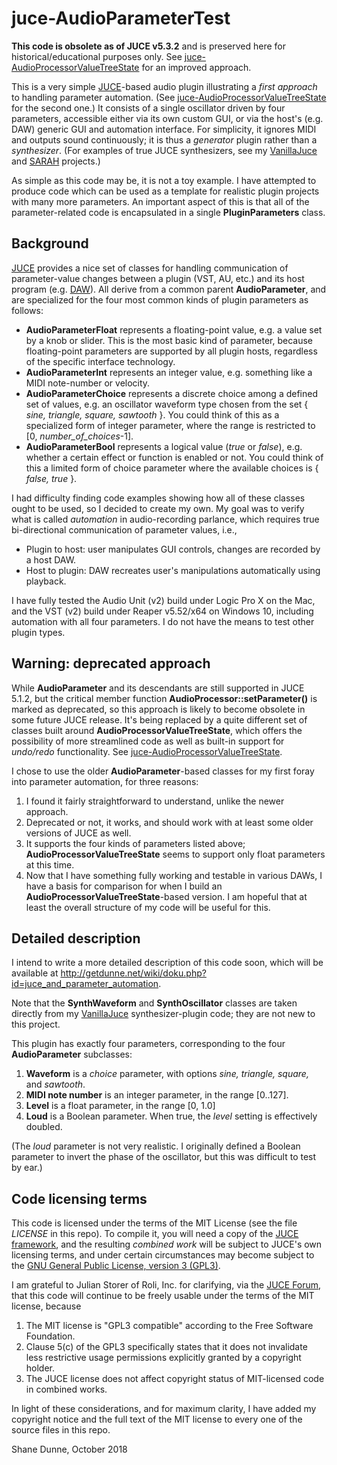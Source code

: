 # juce-AudioParameterTest
**This code is obsolete as of JUCE v5.3.2** and is preserved here for historical/educational purposes only. See [juce-AudioProcessorValueTreeState](https://github.com/getdunne/juce-AudioProcessorValueTreeStateTest) for an improved approach.

This is a very simple [JUCE](https://www.juce.com)-based audio plugin illustrating a *first approach* to handling parameter automation. (See [juce-AudioProcessorValueTreeState](https://github.com/getdunne/juce-AudioProcessorValueTreeStateTest) for the second one.) It consists of a single oscillator driven by four parameters, accessible either via its own custom GUI, or via the host's (e.g. DAW) generic GUI and automation interface. For simplicity, it ignores MIDI and outputs sound continuously; it is thus a *generator* plugin rather than a *synthesizer*. (For examples of true JUCE synthesizers, see my [VanillaJuce](https://github.com/getdunne/VanillaJuce) and [SARAH](https://github.com/getdunne/SARAH) projects.)

As simple as this code may be, it is not a toy example. I have attempted to produce code which can be used as a template for realistic plugin projects with many more parameters. An important aspect of this is that all of the parameter-related code is encapsulated in a single **PluginParameters** class.


## Background
[JUCE](https://www.juce.com) provides a nice set of classes for handling communication of parameter-value changes between a plugin (VST, AU, etc.) and its host program (e.g. [DAW](https://en.wikipedia.org/wiki/Digital_audio_workstation)). All derive from a common parent **AudioParameter**, and are specialized for the four most common kinds of plugin parameters as follows:
- **AudioParameterFloat** represents a floating-point value, e.g. a value set by a knob or slider. This is the most basic kind of parameter, because floating-point parameters are supported by all plugin hosts, regardless of the specific interface technology.
- **AudioParameterInt** represents an integer value, e.g. something like a MIDI note-number or velocity.
- **AudioParameterChoice** represents a discrete choice among a defined set of values, e.g. an oscillator waveform type chosen from the set { *sine, triangle, square, sawtooth* }. You could think of this as a specialized form of integer parameter, where the range is restricted to [0, *number_of_choices*-1].
- **AudioParameterBool** represents a logical value (*true* or *false*), e.g. whether a certain effect or function is enabled or not. You could think of this a limited form of choice parameter where the available choices is { *false, true* }.

I had difficulty finding code examples showing how all of these classes ought to be used, so I decided to create my own. My goal was to verify what is called *automation* in audio-recording parlance, which requires true bi-directional communication of parameter values, i.e.,
- Plugin to host: user manipulates GUI controls, changes are recorded by a host DAW.
- Host to plugin: DAW recreates user's manipulations automatically using playback.

I have fully tested the Audio Unit (v2) build under Logic Pro X on the Mac, and the VST (v2) build under Reaper v5.52/x64 on Windows 10, including automation with all four parameters. I do not have the means to test other plugin types.

## Warning: deprecated approach
While **AudioParameter** and its descendants are still supported in JUCE 5.1.2, but the critical member function **AudioProcessor::setParameter()** is marked as deprecated, so this approach is likely to become obsolete in some future JUCE release. It's being replaced by a quite different set of classes built around **AudioProcessorValueTreeState**, which offers the possibility of more streamlined code as well as built-in support for *undo/redo* functionality. See [juce-AudioProcessorValueTreeState](https://github.com/getdunne/juce-AudioProcessorValueTreeStateTest).

I chose to use the older **AudioParameter**-based classes for my first foray into parameter automation, for three reasons:
1. I found it fairly straightforward to understand, unlike the newer approach.
2. Deprecated or not, it works, and should work with at least some older versions of JUCE as well.
3. It supports the four kinds of parameters listed above; **AudioProcessorValueTreeState** seems to support only float parameters at this time.
4. Now that I have something fully working and testable in various DAWs, I have a basis for comparison for when I build an **AudioProcessorValueTreeState**-based version. I am hopeful that at least the overall structure of my code will be useful for this.

## Detailed description

I intend to write a more detailed description of this code soon, which will be available at http://getdunne.net/wiki/doku.php?id=juce_and_parameter_automation.

Note that the **SynthWaveform** and **SynthOscillator** classes are taken directly from my [VanillaJuce](https://github.com/getdunne/VanillaJuce) synthesizer-plugin code; they are not new to this project.

This plugin has exactly four parameters, corresponding to the four **AudioParameter** subclasses:
1. **Waveform** is a *choice* parameter, with options *sine, triangle, square,* and *sawtooth*.
2. **MIDI note number** is an integer parameter, in the range [0..127].
3. **Level** is a float parameter, in the range [0, 1.0]
4. **Loud** is a Boolean parameter. When true, the *level* setting is effectively doubled.

(The *loud* parameter is not very realistic. I originally defined a Boolean parameter to invert the phase of the oscillator, but this was difficult to test by ear.)

## Code licensing terms
This code is licensed under the terms of the MIT License (see the file *LICENSE* in this repo). To compile it, you will need a copy of the [JUCE framework](https://juce.com), and the resulting *combined work* will be subject to JUCE's own licensing terms, and under certain circumstances may become subject to the [GNU General Public License, version 3 (GPL3)](https://www.gnu.org/licenses/gpl-3.0.en.html).

I am grateful to Julian Storer of Roli, Inc. for clarifying, via the [JUCE Forum](https://forum.juce.com/t/open-source-without-gpl/29721), that this code will continue to be freely usable under the terms of the MIT license, because
1. The MIT license is "GPL3 compatible" according to the Free Software Foundation.
2. Clause 5(c) of the GPL3 specifically states that it does not invalidate less restrictive usage permissions explicitly granted by a copyright holder.
3. The JUCE license does not affect copyright status of MIT-licensed code in combined works.

In light of these considerations, and for maximum clarity, I have added my copyright notice and the full text of the MIT license to every one of the source files in this repo.

Shane Dunne, October 2018
